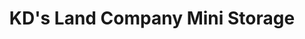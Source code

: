 ---
title: "KD's Land Company Mini Storage"
url: /keene/kds-land-company-mini-storage/
shop: Mieten
---